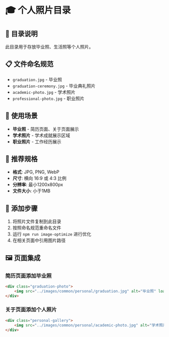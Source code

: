 # 🎓 个人照片目录

## 📁 目录说明

此目录用于存放毕业照、生活照等个人照片。

## 📋 文件命名规范

- `graduation.jpg` - 毕业照
- `graduation-ceremony.jpg` - 毕业典礼照片
- `academic-photo.jpg` - 学术照片
- `professional-photo.jpg` - 职业照片

## 🎯 使用场景

- **毕业照** - 简历页面、关于页面展示
- **学术照片** - 学术成就展示区域
- **职业照片** - 工作经历展示

## 📐 推荐规格

- **格式**: JPG, PNG, WebP
- **尺寸**: 横向 16:9 或 4:3 比例
- **分辨率**: 最小1200x800px
- **文件大小**: 小于1MB

## 📝 添加步骤

1. 将照片文件复制到此目录
2. 按照命名规范重命名文件
3. 运行 `npm run image-optimize` 进行优化
4. 在相关页面中引用图片路径

## 🖼️ 页面集成

### 简历页面添加毕业照
```html
<div class="graduation-photo">
    <img src="../images/common/personal/graduation.jpg" alt="毕业照" loading="lazy">
</div>
```

### 关于页面添加个人照片
```html
<div class="personal-gallery">
    <img src="../images/common/personal/academic-photo.jpg" alt="学术照片" loading="lazy">
</div>
```